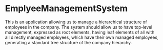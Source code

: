 # EmplyeeManagementSystem
 
This is an application allowing us to manage a hierarchical structure of employees in the company. The system should allow us to have top-level management, expressed as root elements, having leaf elements of all with all directly managed employees, which have their own managed employees, generating a standard tree structure of the company hierarchy.
